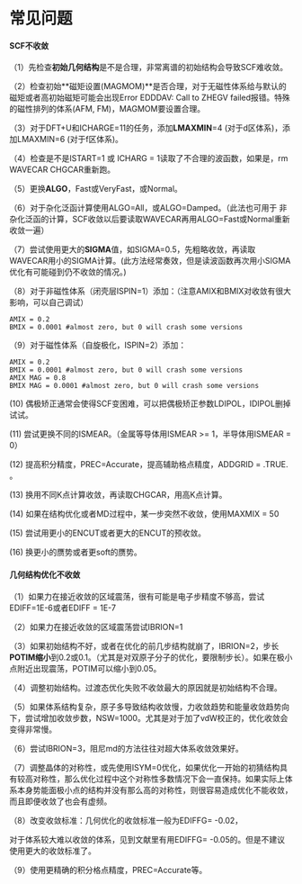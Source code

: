 # 常见问题

#### SCF不收敛

（1）先检查**初始几何结构**是不是合理，非常离谱的初始结构会导致SCF难收敛。

（2）检查初始**磁矩设置(MAGMOM)**是否合理，对于无磁性体系给与默认的磁矩或者高初始磁矩可能会出现Error EDDDAV: Call to ZHEGV failed报错。特殊的磁性排列的体系(AFM, FM)，MAGMOM要设置合理。

（3）对于DFT+U和ICHARGE=11的任务，添加**LMAXMIN**=4 (对于d区体系)，添加LMAXMIN=6 (对于f区体系)。

（4）检查是不是ISTART=1 或 ICHARG = 1读取了不合理的波函数，如果是，rm WAVECAR CHGCAR重新跑。

（5）更换**ALGO**，Fast或VeryFast，或Normal。

（6）对于杂化泛函计算使用ALGO=All，或ALGO=Damped。（此法也可用于 非杂化泛函的计算，SCF收敛以后要读取WAVECAR再用ALGO=Fast或Normal重新收敛一遍）

（7）尝试使用更大的**SIGMA**值，如SIGMA=0.5，先粗略收敛，再读取WAVECAR用小的SIGMA计算。(此方法经常奏效，但是读波函数再次用小SIGMA优化有可能碰到仍不收敛的情况。)

（8）对于非磁性体系（闭壳层ISPIN=1）添加：（注意AMIX和BMIX对收敛有很大影响，可以自己调试）

```
AMIX = 0.2
BMIX = 0.0001 #almost zero, but 0 will crash some versions
```

（9）对于磁性体系（自旋极化，ISPIN=2）添加：

```
AMIX = 0.2
BMIX = 0.0001 #almost zero, but 0 will crash some versions
AMIX MAG = 0.8
BMIX MAG = 0.0001 #almost zero, but 0 will crash some versions
```

(10) 偶极矫正通常会使得SCF变困难，可以把偶极矫正参数LDIPOL，IDIPOL删掉试试。

(11) 尝试更换不同的ISMEAR。（金属等导体用ISMEAR >= 1，半导体用ISMEAR = 0）

(12) 提高积分精度，PREC=Accurate，提高辅助格点精度，ADDGRID = .TRUE. 。

(13) 换用不同K点计算收敛，再读取CHGCAR，用高K点计算。

(14) 如果在结构优化或者MD过程中，某一步突然不收敛，使用MAXMIX = 50

(15) 尝试用更小的ENCUT或者更大的ENCUT的预收敛。

(16) 换更小的赝势或者更soft的赝势。

#### 几何结构优化不收敛

（1）如果力在接近收敛的区域震荡，很有可能是电子步精度不够高，尝试EDIFF=1E-6或者EDIFF = 1E-7

（2）如果力在接近收敛的区域震荡尝试IBRION=1

（3）如果初始结构不好，或者在优化的前几步结构就崩了，IBRION=2，步长**POTIM缩小**到0.2或0.1。（尤其是对双原子分子的优化，要限制步长）。如果在极小点附近出现震荡，POTIM可以缩小到0.05。

（4）调整初始结构。过渡态优化失败不收敛最大的原因就是初始结构不合理。

（5）如果体系结构复杂，原子多导致结构收敛慢，力收敛趋势和能量收敛趋势向下，尝试增加收敛步数，NSW=1000。尤其是对于加了vdW校正的，优化收敛会变得非常慢。

（6）尝试IBRION=3，阻尼md的方法往往对超大体系收敛效果好。

（7）调整晶体的对称性，或先使用ISYM=0优化，如果优化一开始的初猜结构具有较高对称性，那么优化过程中这个对称性多数情况下会一直保持。如果实际上体系本身势能面极小点的结构并没有那么高的对称性，则很容易造成优化不能收敛，而且即便收敛了也会有虚频。

（8）改变收敛标准：几何优化的收敛标准一般为EDIFFG= -0.02，

对于体系较大难以收敛的体系，见到文献里有用EDIFFG= -0.05的。但是不建议使用更大的收敛标准了。

（9）使用更精确的积分格点精度，PREC=Accurate等。

